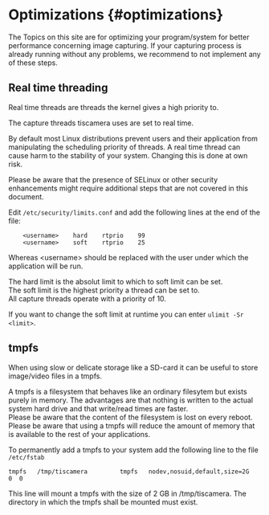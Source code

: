 # Optimizations {#optimizations}

The Topics on this site are for optimizing your program/system for better
performance concerning image capturing. If your capturing process is already
running without any problems, we recommend to not implement any of these steps.

## Real time threading

Real time threads are threads the kernel gives a high priority to.  

The capture threads tiscamera uses are set to real time.

By default most Linux distributions prevent users and their application from manipulating
the scheduling priority of threads. A real time thread can cause harm to the stability of your
system. Changing this is done at own risk.

Please be aware that the presence of SELinux or other security enhancements might
require additional steps that are not covered in this document.

Edit `/etc/security/limits.conf` and add the following lines at the end of the file:

```
    <username>    hard    rtprio    99
    <username>    soft    rtprio    25
```

Whereas \<username\> should be replaced with the user under which the application will be run.

The hard limit is the absolut limit to which to soft limit can be set.  
The soft limit is the highest priority a thread can be set to.  
All capture threads operate with a priority of 10.

If you want to change the soft limit at runtime you can enter `ulimit -Sr <limit>`. 

## tmpfs

When using slow or delicate storage like a SD-card it can be useful to store image/video files in a tmpfs.

A tmpfs is a filesystem that behaves like an ordinary filesytem but exists purely in memory.
The advantages are that nothing is written to the actual system hard drive and that write/read times are faster.  
Please be aware that the content of the filesystem is lost on every reboot. 
Please be aware that using a tmpfs will reduce the amount of memory that is available to the rest of your applications.

To permanently add a tmpfs to your system add the following line to the file `/etc/fstab`

```
tmpfs   /tmp/tiscamera         tmpfs   nodev,nosuid,default,size=2G          0  0
```

This line will mount a tmpfs with the size of 2 GB in /tmp/tiscamera. 
The directory in which the tmpfs shall be mounted must exist.
